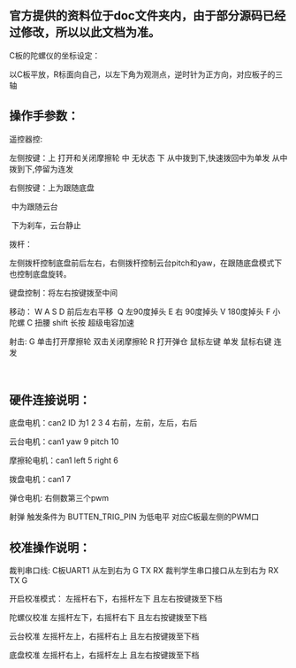 ## 官方提供的资料位于doc文件夹内，由于部分源码已经过修改，所以以此文档为准。


C板的陀螺仪的坐标设定：

以C板平放，R标面向自己，以左下角为观测点，逆时针为正方向，对应板子的三轴




## 操作手参数：

遥控器控:

左侧按键：上 打开和关闭摩擦轮
         中 无状态
         下 从中拨到下,快速拨回中为单发
            从中拨到下,停留为连发
​		  


右侧按键：上为跟随底盘

​		  中为跟随云台

​		  下为刹车，云台静止

拨杆：

左侧拨杆控制底盘前后左右，右侧拨杆控制云台pitch和yaw，在跟随底盘模式下也控制底盘旋转。





键盘控制：将左右按键拨至中间

移动：
    W A S D 前后左右平移
​	 Q 左90度掉头 E 右 90度掉头 V 180度掉头 
    F 小陀螺 
    C 扭腰
    shift 长按 超级电容加速

射击: 
    G 单击打开摩擦轮  双击关闭摩擦轮 
    R 打开弹仓
    鼠标左键 单发 鼠标右键 连发




​	



## 硬件连接说明：

底盘电机：can2  ID 为1 2 3 4 右前，左前，左后，右后

云台电机：can1 yaw 9 pitch 10 

摩擦轮电机：can1 left 5 right 6

拨盘电机：can1 7

弹仓电机: 右侧数第三个pwm

射弹 触发条件为  BUTTEN_TRIG_PIN 为低电平 对应C板最左侧的PWM口









## 校准操作说明：
裁判串口线: C板UART1 从左到右为 G TX RX
裁判学生串口接口从左到右为 RX TX G




开启校准模式：    左摇杆右下，右摇杆左下  且左右按键拨至下档

陀螺仪校准           左摇杆左下，右摇杆右下  且左右按键拨至下档

云台校准               左摇杆左上，右摇杆右上  且左右按键拨至下档

底盘校准             左摇杆右上，右摇杆左上   且左右按键拨至下档


